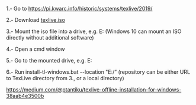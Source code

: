 1.- Go to https://pi.kwarc.info/historic/systems/texlive/2019/

2.- Download [texlive.iso](https://pi.kwarc.info/historic/systems/texlive/2019/texlive.iso)

3.- Mount the iso file into a drive, e.g. E: (Windows 10 can mount an ISO directly without additional software)

4.- Open a cmd window

5.- Go to the mounted drive, e.g. E:

6.- Run install-tl-windows.bat --location "E:/” (repository can be either URL to TexLive directory from 3., or a local directory)


https://medium.com/@ptantiku/texlive-offline-installation-for-windows-38aab4e3500b
